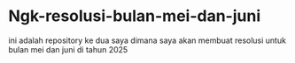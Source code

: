 # Ngk-resolusi-bulan-mei-dan-juni
ini adalah repository ke dua saya dimana saya akan membuat resolusi untuk bulan mei dan juni di tahun 2025

